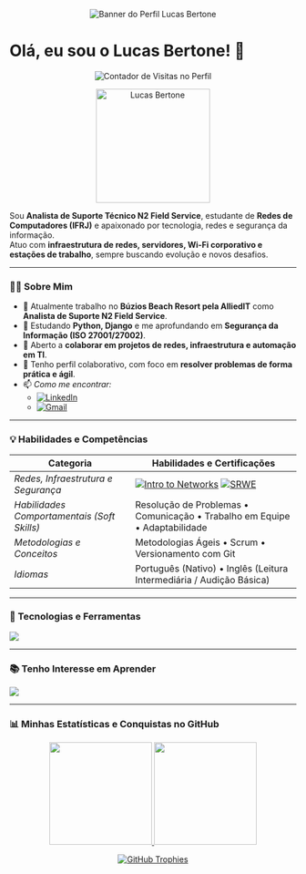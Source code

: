 <p align="center">
  <img src="https://github.com/LucasBertone/LucasBertone/blob/main/banner.png?raw=true" alt="Banner do Perfil Lucas Bertone">
</p>

# Olá, eu sou o Lucas Bertone! 👋

<p align="center">
  <img src="https://komarev.com/ghpvc/?username=LucasBertone&color=blueviolet&style=flat-square" alt="Contador de Visitas no Perfil">
</p>

<p align="center">
  <img src="https://avatars.githubusercontent.com/u/00000000?v=4" width="200" alt="Lucas Bertone">
</p>

Sou **Analista de Suporte Técnico N2 Field Service**, estudante de **Redes de Computadores (IFRJ)** e apaixonado por tecnologia, redes e segurança da informação.  
Atuo com **infraestrutura de redes, servidores, Wi-Fi corporativo e estações de trabalho**, sempre buscando evolução e novos desafios.

---

### 👨‍💻 Sobre Mim

- 🔭 Atualmente trabalho no **Búzios Beach Resort pela AlliedIT** como **Analista de Suporte N2 Field Service**.  
- 🌱 Estudando **Python, Django** e me aprofundando em **Segurança da Informação (ISO 27001/27002)**.  
- 👯 Aberto a **colaborar em projetos de redes, infraestrutura e automação em TI**.  
- 🤝 Tenho perfil colaborativo, com foco em **resolver problemas de forma prática e ágil**.  
- 📫 *Como me encontrar:*  
  - [![LinkedIn](https://img.shields.io/badge/LinkedIn-0077B5?style=for-the-badge&logo=linkedin&logoColor=white)](SEU-LINKEDIN-AQUI)  
  - [![Gmail](https://img.shields.io/badge/Gmail-D14836?style=for-the-badge&logo=gmail&logoColor=white)](mailto:SEU-EMAIL-AQUI)  

---

### 💡 Habilidades e Competências

| Categoria | Habilidades e Certificações |
| --- | --- |
| *Redes, Infraestrutura e Segurança* | [![Intro to Networks](https://images.credly.com/size/100x100/images/70d71df5-f3dc-4380-9b9d-f22513a70417/CCNAITN__1_.png)](link_do_badget) [![SRWE](https://images.credly.com/size/100x100/images/f4ccdba9-dd65-4349-baad-8f05df116443/CCNASRWE__1_.png)](link_do_badget) |
| *Habilidades Comportamentais (Soft Skills)* | Resolução de Problemas • Comunicação • Trabalho em Equipe • Adaptabilidade |
| *Metodologias e Conceitos* | Metodologias Ágeis • Scrum • Versionamento com Git |
| *Idiomas* | Português (Nativo) • Inglês (Leitura Intermediária / Audição Básica) |

---

### 🚀 Tecnologias e Ferramentas

<p align="left">
  <a href="https://skillicons.dev">
    <img src="https://skillicons.dev/icons?i=html,css,python,git,vscode,linux,windows,network" />
  </a>
</p>

---

### 📚 Tenho Interesse em Aprender

<p align="left">
  <a href="https://skillicons.dev">
    <img src="https://skillicons.dev/icons?i=django,docker,ansible,c,cpp" />
  </a>
</p>

---

### 📊 Minhas Estatísticas e Conquistas no GitHub

<p align="center">
  <a href="https://github.com/Casluka">
    <img height="180em" src="https://github-readme-stats.vercel.app/api?username=LucasBertone&show_icons=true&theme=dracula&include_all_commits=true&count_private=true"/>
    <img height="180em" src="https://github-readme-stats.vercel.app/api/top-langs/?username=LucasBertone&layout=compact&langs_count=7&theme=dracula"/>
  </a>
</p>

<p align="center">
  <a href="https://github.com/ryo-ma/github-profile-trophy">
    <img src="https://github-profile-trophy.vercel.app/?username=LucasBertone&theme=dracula&column=7" alt="GitHub Trophies">
  </a>
</p>
